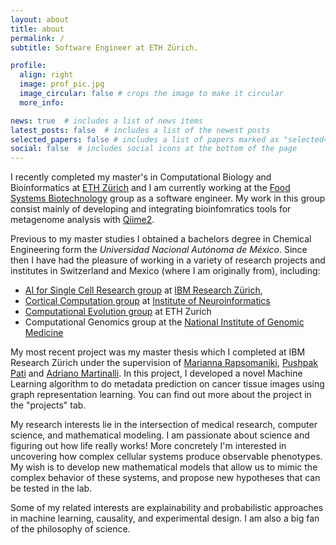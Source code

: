 ```yaml
---
layout: about
title: about
permalink: /
subtitle: Software Engineer at ETH Zürich.

profile:
  align: right
  image: prof_pic.jpg
  image_circular: false # crops the image to make it circular
  more_info:

news: true  # includes a list of news items
latest_posts: false  # includes a list of the newest posts
selected_papers: false # includes a list of papers marked as "selected={true}"
social: false  # includes social icons at the bottom of the page
---
```


I recently completed my master's in Computational Biology and Bioinformatics at [ETH Zürich](https://ethz.ch/en.html) and I am currently working at the [Food Systems Biotechnology](https://fsb.ethz.ch/) group as a software engineer. My work in this group consist mainly of developing and integrating bioinfomratics tools for metagenome analysis with [Qiime2](https://qiime2.org/).

Previous to my master studies I obtained a bachelors degree in Chemical Engineering form the *Universidad Nacional Autónoma de México*. Since then I have had the pleasure of working in a variety of research projects and institutes in Switzerland and Mexico (where I am originally from), including:

- [AI for Single Cell Research group](https://research.ibm.com/projects/ai-for-single-cell-research) at [IBM Research Zürich](https://www.zurich.ibm.com/), 
- [Cortical Computation group](https://co2.ini.uzh.ch/Home/index.php) at [Institute of Neuroinformatics](https://www.ini.uzh.ch/en.html) 
- [Computational Evolution group](https://bsse.ethz.ch/cevo) at ETH Zurich
- Computational Genomics group at the [National Institute of Genomic Medicine](https://www.inmegen.gob.mx/)

My most recent project was my master thesis which I completed at IBM Research Zürich under the supervision of [Marianna Rapsomaniki](https://www.linkedin.com/in/marianna-rapsomaniki/), [Pushpak Pati](https://www.linkedin.com/in/pushpakpati/) and [Adriano Martinalli](https://www.linkedin.com/in/martinelliadriano/). In this project, I developed a novel Machine Learning algorithm to do metadata prediction on cancer tissue images using graph representation learning. You can find out more about the project in the "projects" tab. 

My research interests lie in the intersection of medical research, computer science, and mathematical modeling. I am passionate about science and figuring out how life really works! More concretely I'm interested in uncovering how complex cellular systems produce observable phenotypes. My wish is to develop new mathematical models that allow us to mimic the complex behavior of these systems, and propose new hypotheses that can be tested in the lab.

Some of my related interests are explainability and probabilistic approaches in machine learning, causality, and experimental design. I am also a big fan of the philosophy of science. 
